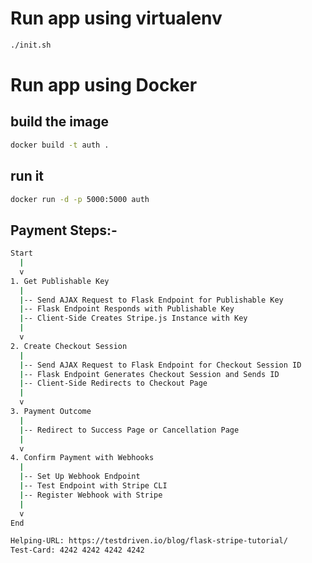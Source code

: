 # Run app using virtualenv
```bash
./init.sh
```

# Run app using Docker
## build the image
```bash
docker build -t auth .
```
## run it 
```bash
docker run -d -p 5000:5000 auth
```

## Payment Steps:-

```bash
Start
  |
  v
1. Get Publishable Key
  | 
  |-- Send AJAX Request to Flask Endpoint for Publishable Key
  |-- Flask Endpoint Responds with Publishable Key
  |-- Client-Side Creates Stripe.js Instance with Key
  |
  v
2. Create Checkout Session
  | 
  |-- Send AJAX Request to Flask Endpoint for Checkout Session ID
  |-- Flask Endpoint Generates Checkout Session and Sends ID
  |-- Client-Side Redirects to Checkout Page
  |
  v
3. Payment Outcome
  |
  |-- Redirect to Success Page or Cancellation Page
  |
  v
4. Confirm Payment with Webhooks
  |
  |-- Set Up Webhook Endpoint
  |-- Test Endpoint with Stripe CLI
  |-- Register Webhook with Stripe
  |
  v
End

Helping-URL: https://testdriven.io/blog/flask-stripe-tutorial/
Test-Card: 4242 4242 4242 4242

```